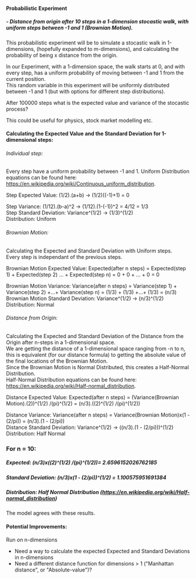 #### Probabilistic Experiment   
##### - Distance from origin after 10 steps in a 1-dimension stocastic walk, with uniform steps between -1 and 1 (Brownian Motion).
This probabilistic experiment will be to simulate a stocastic walk in 1-dimensions, (hopefully expanded to m-dimensions), and calculating the probability of being x distance from the origin.    

In our Experiment, with a 1-dimension space, the walk starts at 0, and with every step, has a uniform probability of moving between -1 and 1 from the current position.    
This random variable in this experiment will be uniformly distributed between -1 and 1 (but with options for different step distributions).  

After 100000 steps what is the expected value and variance of the stocastic process?  

This could be useful for physics, stock market modelling etc.  

#### Calculating the Expected Value and the Standard Deviation for 1-dimensional steps:

###### Individual step:
Every step have a uniform probability between -1 and 1.
Uniform Distribution equations can be found here: https://en.wikipedia.org/wiki/Continuous_uniform_distribution.

Step Expected Value: (1/2).(a+b) -> (1/2)((-1)+1) = 0 

Step Variance: (1/12).(b-a)^2 -> (1/12).(1-(-1))^2 = 4/12 = 1/3  
Step Standard Deviation: Variance^(1/2) -> (1/3)^(1/2)  
Distribution: Uniform

###### Brownian Motion:
Calculating the Expected and Standard Deviation with Uniform steps.  
Every step is independant of the previous steps.

Brownian Motion Expected Value: Expected(after n steps) = Expected(step 1) + Expected(step 2) ... + Expected(step n) = 0 + 0 + ... + 0 = 0

Brownian Motion Variance: Variance(after n steps) = Variance(step 1) + Variance(step 2) +...+ Variance(step n) = (1/3) + (1/3) +...+ (1/3) = (n/3)   
Brownian Motion Standard Deviation: Variance^(1/2) -> (n/3)^(1/2)  
Distribution: Normal

###### Distance from Origin:
Calculating the Expected and Standard Deviation of the Distance from the Origin after n-steps in a 1-dimensional space.  
We are getting the distance of a 1-dimensional space ranging from -n to n, this is equivalent (for our distance formula) to getting the absolute value of the final locations of the Brownian Motion.  
Since the Brownian Motion is Normal Distributed, this creates a Half-Normal Distribution.  
Half-Normal Distribution equations can be found here: https://en.wikipedia.org/wiki/Half-normal_distribution.  

Distance Expected Value: Expected(after n steps) = (Variance(Brownian Motion).(2))^(1/2) /(pi)^(1/2) = (n/3).((2)^(1/2) /(pi)^(1/2))  

Distance Variance: Variance(after n steps) = Variance(Brownian Motion)x(1 - (2/pi)) = (n/3).(1 - (2/pi))  
Distance Standard Deviation: Variance^(1/2) -> ((n/3).(1 - (2/pi)))^(1/2)  
Distribution: Half Normal  

### For n = 10:

##### Expected: (n/3)x((2)^(1/2)  /(pi)^(1/2))= 2.6596152026762185
#####  Standard Deviation: (n/3)x(1 - (2/pi))^(1/2) = 1.100575951691384
##### Distribution: Half Normal Distribution (https://en.wikipedia.org/wiki/Half-normal_distribution)  

The model agrees with these results.  
  
#### Potential Improvements:
Run on n-dimensions 
* Need a way to calculate the expected Expected and Standard Deviations in n-dimensions  
* Need a different distance function for dimensions > 1 ("Manhattan distance", or "Absolute-value")?
